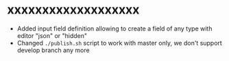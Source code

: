xxxxxxxxxxxxxxxxxxx
===================
- Added input field definition allowing to create a field of any type with editor "json" or "hidden"
- Changed `./publish.sh` script to work with master only, we don't support develop branch any more
